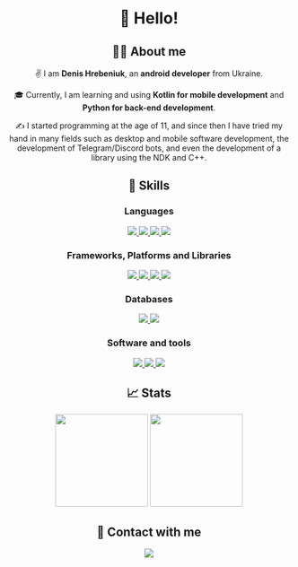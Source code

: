 <h1 align="center">🙋 Hello!</h1>
<div id="about" align="center">
  <h2>👨‍💻 About me</h2>
  <p>
    ✌️ I am <strong>Denis Hrebeniuk</strong>, an
    <strong>android developer</strong> from Ukraine.
  </p>
  <p>
    🎓 Currently, I am learning and using
    <strong>Kotlin for mobile development</strong> and
    <strong>Python for back-end development</strong>.
  </p>
  <p>
    ✍ I started programming at the age of 11, and since then I have tried my hand in many fields such as desktop and mobile software development, the development of Telegram/Discord bots, and even the development of a library using the NDK and C++.
  </p>
</div>
<div id="skills" align="center">
  <h2>🚀 Skills</h2>
  <h3>Languages</h3>
  <div id="languages">
    <a href="https://kotlinlang.org/">
      <img
        src="https://img.shields.io/badge/kotlin-%237F52FF.svg?style=for-the-badge&logo=kotlin&logoColor=white"
      />
    </a>
    <a href="https://www.java.com/">
      <img
        src="https://img.shields.io/badge/java-%23ED8B00.svg?style=for-the-badge&logo=openjdk&logoColor=white"
      />
    </a>
    <a href="https://www.python.org/">
      <img
        src="https://img.shields.io/badge/python-3670A0?style=for-the-badge&logo=python&logoColor=ffdd54"
      />
    </a>
    <a href="https://www.javascript.com/">
      <img
        src="https://img.shields.io/badge/javascript-%23323330.svg?style=for-the-badge&logo=javascript&logoColor=%23F7DF1E"
      />
    </a>
  </div>
  <h3>Frameworks, Platforms and Libraries</h3>
  <div id="frameworks-platforms-libraries">
    <a href="https://nodejs.org/">
      <img
        src="https://img.shields.io/badge/node.js-6DA55F?style=for-the-badge&logo=node.js&logoColor=white"
      />
    </a>
    <a href="https://www.electronjs.org/">
      <img
        src="https://img.shields.io/badge/Electron-191970?style=for-the-badge&logo=Electron&logoColor=white"
      />
    </a>
    <a href="https://reactnative.dev/">
      <img
        src="https://img.shields.io/badge/react_native-%2320232a.svg?style=for-the-badge&logo=react&logoColor=%2361DAFB"
      />
    </a>
    <a href="https://expressjs.com/">
      <img
        src="https://img.shields.io/badge/express.js-%23404d59.svg?style=for-the-badge&logo=express&logoColor=%2361DAFB"
      />
    </a>
  </div>
  <h3>Databases</h3>
  <div id="databases">
    <a href="https://www.mysql.com/">
      <img
        src="https://img.shields.io/badge/mysql-%2300f.svg?style=for-the-badge&logo=mysql&logoColor=white"
      />
    </a>
    <a href="https://www.sqlite.org/">
      <img
        src="https://img.shields.io/badge/sqlite-%2307405e.svg?style=for-the-badge&logo=sqlite&logoColor=white"
      />
    </a>
  </div>
  <h3>Software and tools</h3>
  <div id="software-and-tools">
    <a href="https://git-scm.com/">
      <img
        src="https://img.shields.io/badge/git-%23F05033.svg?style=for-the-badge&logo=git&logoColor=white"
      />
    </a>
    <a href="https://replit.com/">
      <img
        src="https://img.shields.io/badge/Replit-DD1200?style=for-the-badge&logo=Replit&logoColor=white"
      />
    </a>
    <a href="https://www.sourcetreeapp.com/">
      <img
        src="https://img.shields.io/badge/Sourcetree-0052CC?style=for-the-badge&logo=sourcetree&logoColor=white"
      />
    </a>
  </div>
</div>
<div id="stats" align="center">
  <h2>📈 Stats</h2>
  <div id="github-stats">
    <img
      src="https://github-readme-stats.vercel.app/api?username=denis-hrebeniuk&show_icons=true&count_private=true&hide_border=true&bg_color=22272E&text_color=FFFFFF"
      height="165"
    />
    <img
      src="https://github-readme-stats.vercel.app/api/top-langs/?username=denis-hrebeniuk&layout=compact&hide_border=true&bg_color=22272E&text_color=FFFFFF"
      height="165"
    />
  </div>
</div>
<div id="contact-with-me" align="center">
  <h2>🤝 Contact with me</h2>
  <div id="socials">
    <a href="mailto:denis.hrebeniuk.github@gmail.com">
      <img
        src="https://img.shields.io/badge/denis.hrebeniuk.github@gmail.com-D14836?style=for-the-badge&logo=gmail&logoColor=white"
      />
    </a>
  </div>
</div>

